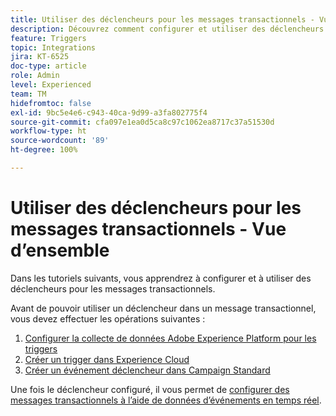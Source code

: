 ```yaml
---
title: Utiliser des déclencheurs pour les messages transactionnels - Vue d’ensemble
description: Découvrez comment configurer et utiliser des déclencheurs pour la messagerie transactionnelle.
feature: Triggers
topic: Integrations
jira: KT-6525
doc-type: article
role: Admin
level: Experienced
team: TM
hidefromtoc: false
exl-id: 9bc5e4e6-c943-40ca-9d99-a3fa802775f4
source-git-commit: cfa097e1ea0d5ca8c97c1062ea8717c37a51530d
workflow-type: ht
source-wordcount: '89'
ht-degree: 100%

---
```


# Utiliser des déclencheurs pour les messages transactionnels - Vue d’ensemble

Dans les tutoriels suivants, vous apprendrez à configurer et à utiliser des déclencheurs pour les messages transactionnels.

Avant de pouvoir utiliser un déclencheur dans un message transactionnel, vous devez effectuer les opérations suivantes :

1. [Configurer la collecte de données Adobe Experience Platform pour les triggers](/help/integrations/configure-launch-for-triggers.md)
2. [Créer un trigger dans Experience Cloud](https://experienceleague.adobe.com/fr/docs/core-services/interface/triggers)
3. [Créer un événement déclencheur dans Campaign Standard](/help/integrations/create-a-trigger-event.md)

Une fois le déclencheur configuré, il vous permet de [configurer des messages transactionnels à l’aide de données d’événements en temps réel](/help/integrations/configure-transactional-messages-using-realtime-event-data.md).

